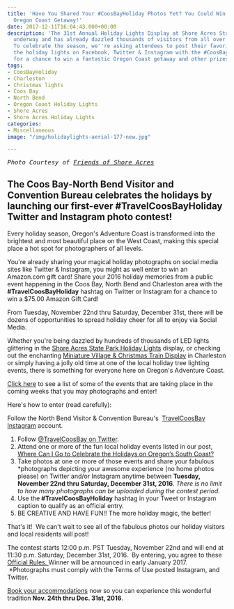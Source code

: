 ```yaml
---
title: 'Have You Shared Your #CoosBayHoliday Photos Yet? You Could Win a Fabulous
  Oregon Coast Getaway!'
date: 2017-12-11T16:04:43.000+00:00
description: 'The 31st Annual Holiday Lights Display at Shore Acres State Park is
  underway and has already dazzled thousands of visitors from all over the region.
  To celebrate the season, we''re asking attendees to post their favorite photos of
  the holiday lights on Facebook, Twitter & Instagram with the #CoosBayHoliday tag
  for a chance to win a fantastic Oregon Coast getaway and other prizes!'
tags:
- CoosBayHoliday
- Charleston
- Christmas lights
- Coos Bay
- North Bend
- Oregon Coast Holiday Lights
- Shore Acres
- Shore Acres Holiday Lights
categories:
- Miscellaneous
image: "/img/holidaylights-aerial-177-new.jpg"

---
```

<pre><em>Photo Courtesy of <a href="https://www.facebook.com/Friends-of-Shore-Acres-206248449391886/" target="_blank">Friends of Shore Acres</a></em></pre>

<h2><strong>The Coos Bay-North Bend Visitor and Convention Bureau celebrates the holidays by launching our first-ever #TravelCoosBayHoliday Twitter and Instagram photo contest!</strong></h2>

Every holiday season, Oregon's Adventure Coast is transformed into the brightest and most beautiful place on the West Coast, making this special place a hot spot for photographers of all levels.

You're already sharing your magical holiday photographs on social media sites like Twitter &amp; Instagram, you might as well enter to win an Amazon.com gift card! Share your 2016 holiday memories from a public event happening in the Coos Bay, North Bend and Charleston area with the <strong>#TravelCoosBayHoliday</strong> hashtag on Twitter or Instagram for a chance to win a $75.00 Amazon Gift Card!

From Tuesday, November 22nd thru Saturday, December 31st, there will be dozens of opportunities to spread holiday cheer for all to enjoy via Social Media.

Whether you're being dazzled by hundreds of thousands of LED lights glittering in the <a href="http://oregonsadventurecoast.com/2016/10/prepare-to-be-dazzled-at-the-magical-holiday-lights-at-shore-acres-state-park/" target="_blank">Shore Acres State Park Holiday Lights</a> display, or checking out the enchanting <a href="http://oregonsadventurecoast.com/listings/miniature-village-christmas-train-display/">Miniature Village &amp; Christmas Train Display</a> in Charleston or simply having a jolly old time at one of the local holiday tree lighting events, there is something for everyone here on Oregon's Adventure Coast.

<a href="http://oregonsadventurecoast.com/2016/11/where-can-i-go-to-celebrate-the-holidays-on-oregons-south-coast/" target="_blank">Click here</a> to see a list of some of the events that are taking place in the coming weeks that you may photographs and enter!

Here's how to enter (read carefully):

Follow the North Bend Visitor &amp; Convention Bureau's  <a href="http://instagram.com/travelcoosbay" target="_blank">TravelCoosBay Instagram</a> account.

1. Follow <a href="https://twitter.com/TravelCoosBay" target="_blank">@TravelCoosBay on Twitter</a>.
2. Attend one or more of the fun local holiday events listed in our post, <a href="http://oregonsadventurecoast.com/2016/11/where-can-i-go-to-celebrate-the-holidays-on-oregons-south-coast/" target="_blank">Where Can I Go to Celebrate the Holidays on Oregon’s South Coast?</a>
3. Take photos at one or more of those events and share your fabulous *photographs depicting your awesome experience (no home photos please) on Twitter and/or Instagram anytime between <strong>Tuesday, November 22nd thru Saturday, December 31st, 2016</strong>. <em>There is no limit to how many photographs can be uploaded during the contest period.</em>
4. Use the<strong> #TravelCoosBayHoliday</strong> hashtag in your Tweet or Instagram caption to qualify as an official entry.
5. BE CREATIVE AND HAVE FUN!! The more holiday magic, the better!

That's it!  We can't wait to see all of the fabulous photos our holiday visitors and local residents will post!

The contest starts 12:00 p.m. PST Tuesday, November 22nd and will end at 11:30 p.m. Saturday, December 31st, 2016.  By entering, you agree to these <a href="http://oregonsadventurecoast.com/2015/02/3acoosbay/" target="_blank">Official Rules. </a>Winner will be announced in early January 2017.  *Photographs must comply with the Terms of Use posted Instagram, and Twitter.

<a href="http://www.oregonsadventurecoast.com/lodging/" target="_blank">Book your accommodations</a> now so you can experience this wonderful tradition<strong> Nov. 24th thru Dec. 31st, 2016</strong>.